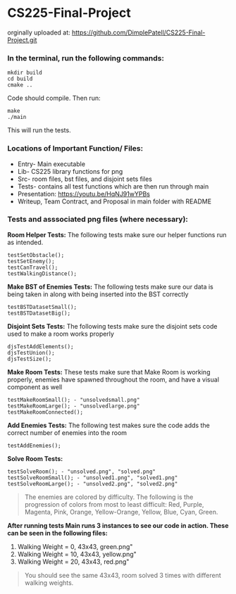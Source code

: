 # CS225-Final-Project

orginally uploaded at: https://github.com/DimplePatell/CS225-Final-Project.git
### In the terminal, run the following commands:
```
mkdir build
cd build
cmake ..
```
Code should compile. Then run: 
```
make
./main 
```
This will run the tests.

### Locations of Important Function/ Files:
* Entry- Main executable
* Lib- CS225 library functions for png
* Src- room files, bst files, and disjoint sets files
* Tests- contains all test functions which are then run through main
* Presentation: https://youtu.be/HqNJ91wYPBs
* Writeup, Team Contract, and Proposal in main folder with README

### Tests and asssociated png files (where necessary):

**Room Helper Tests:**
    The following tests make sure our helper functions run as intended.  
```
testSetObstacle();
testSetEnemy();
testCanTravel();
testWalkingDistance();
```
**Make BST of Enemies Tests:**
    The following tests make sure our data is being taken in along with being inserted into the BST correctly  
```
testBSTDatasetSmall();
testBSTDatasetBig();
```
**Disjoint Sets Tests:**
    The following tests make sure the disjoint sets code used to make a room works properly
```
djsTestAddElements();
djsTestUnion();
djsTestSize();
```
**Make Room Tests:**
    These tests make sure that Make Room is working properly, enemies have spawned throughout the room, and have a visual component as well
```
testMakeRoomSmall(); - "unsolvedsmall.png"
testMakeRoomLarge(); - "unsolvedlarge.png"
testMakeRoomConnected();
```
**Add Enemies Tests:**
    The following test makes sure the code adds the correct number of enemies into the room
```
testAddEnemies();
```
**Solve Room Tests:**
```
testSolveRoom(); - "unsolved.png", "solved.png"
testSolveRoomSmall(); - "unsolved1.png", "solved1.png"
testSolveRoomLarge(); - "unsolved2.png", "solved2.png"
```

> The enemies are colored by difficulty. The following is the progression of colors from most to least difficult: Red, Purple, Magenta, Pink, Orange, Yellow-Orange, Yellow, Blue, Cyan, Green.

**After running tests Main runs 3 instances to see our code in action.  These can be seen in the following files:**
1. Walking Weight = 0, 43x43, green.png"
2. Walking Weight = 10, 43x43, yellow.png"
3. Walking Weight = 20, 43x43, red.png"
> You should see the same 43x43, room solved 3 times with different walking weights.

